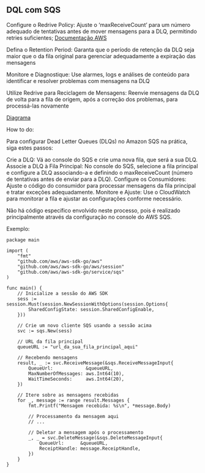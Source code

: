 
## DQL com SQS

Configure o Redrive Policy: Ajuste o ‘maxReceiveCount’ para um número adequado de tentativas antes de mover mensagens para a DLQ, permitindo retries suficientes​;
[Documentação AWS](https://docs.aws.amazon.com/AWSSimpleQueueService/latest/SQSDeveloperGuide/sqs-dead-letter-queues.html)

Defina o Retention Period: Garanta que o período de retenção da DLQ seja maior que o da fila original para gerenciar adequadamente a expiração das mensagens

Monitore e Diagnostique: Use alarmes, logs e análises de conteúdo para identificar e resolver problemas com mensagens na DLQ

Utilize Redrive para Reciclagem de Mensagens: Reenvie mensagens da DLQ de volta para a fila de origem, após a correção dos problemas, para processá-las novamente​

[Diagrama]()

How to do:

Para configurar Dead Letter Queues (DLQs) no Amazon SQS na prática, siga estes passos:

Crie a DLQ: Vá ao console do SQS e crie uma nova fila, que será a sua DLQ.
Associe a DLQ à Fila Principal: No console do SQS, selecione a fila principal e configure a DLQ associando-a e definindo o maxReceiveCount (número de tentativas antes de enviar para a DLQ).
Configure os Consumidores: Ajuste o código do consumidor para processar mensagens da fila principal e tratar exceções adequadamente.
Monitore e Ajuste: Use o CloudWatch para monitorar a fila e ajustar as configurações conforme necessário.

Não há código específico envolvido neste processo, pois é realizado principalmente através da configuração no console do AWS SQS.

Exemplo:

```
package main

import (
    "fmt"
    "github.com/aws/aws-sdk-go/aws"
    "github.com/aws/aws-sdk-go/aws/session"
    "github.com/aws/aws-sdk-go/service/sqs"
)

func main() {
    // Inicialize a sessão do AWS SDK
    sess := session.Must(session.NewSessionWithOptions(session.Options{
        SharedConfigState: session.SharedConfigEnable,
    }))

    // Crie um novo cliente SQS usando a sessão acima
    svc := sqs.New(sess)

    // URL da fila principal
    queueURL := "url_da_sua_fila_principal_aqui"

    // Recebendo mensagens
    result, _ := svc.ReceiveMessage(&sqs.ReceiveMessageInput{
        QueueUrl:            &queueURL,
        MaxNumberOfMessages: aws.Int64(10),
        WaitTimeSeconds:     aws.Int64(20),
    })

    // Itere sobre as mensagens recebidas
    for _, message := range result.Messages {
        fmt.Printf("Mensagem recebida: %s\n", *message.Body)

        // Processamento da mensagem aqui
        // ...

        // Deletar a mensagem após o processamento
        _, _ = svc.DeleteMessage(&sqs.DeleteMessageInput{
            QueueUrl:      &queueURL,
            ReceiptHandle: message.ReceiptHandle,
        })
    }
}
```
